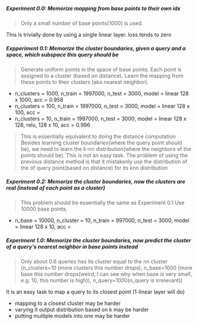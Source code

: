 ##### Experiment 0.0: Memorize mapping from base points to their own idx
> Only a small number of base points(1000) is used. 

This is trivially done by using a single linear layer. loss tends to zero

##### Expperiment 0.1: Memorize the cluster boundaries, given a query and a space, which subspace **this query** should be
> Generate uniform points in the space of base points. Each point is assigned to a cluster (based on distance). Learn the mapping from these points to their clusters (aka nearest neighbor). 
- n_clusters = 1000, n_train = 1997000, n_test = 3000, model = linear 128 x 1000, acc = 0.958
- n_clusters = 100, n_train = 1997000, n_test = 3000, model = linear 128 x 100, acc = 
- n_clusters = 10, n_train = 1997000, n_test = 3000, model = linear 128 x 128, relu, 128 x 10, acc = 0.996
> This is essentially equivalent to doing the distance computation
> Besides learning cluster boundaries(where the query point should be), we need to learn the k-nn distribution(where the neighbors of the points should be). This is not an easy task. 
> The problem of using the previous distance method is that it mistakenly use the distribution of the of query point(based on distance) for its knn distribution

##### Experiment 0.2: Memorize the cluster boundaries, now the clusters are real (instead of each point as a cluster)
> This problem should be essentially the same as Experiment 0.1
> Use 10000 base points, 
- n_base = 10000, n_cluster = 10, n_train = 997000, n_test = 3000, model = linear 128 x 10, acc = 


##### Experiment 1.0: Memorize the cluster boundaries, now predict the cluster of a query's nearest neighbor in base points instead
> Only about 0.6 queries has its cluster equal to the nn cluster (n_clusters=10 (more clusters this number drops), n_base=1000 (more base this number drops(weird, I can see why when base is very small, e.g. 10, this number is high)), n_query=1000(n_query is irrelevant))

It is an easy task to map a query to its closest point (1-linear layer will do)
- mapping to a closest cluster may be harder
- varying it output distribution based on k may be harder
- putting multiple models into one may be harder